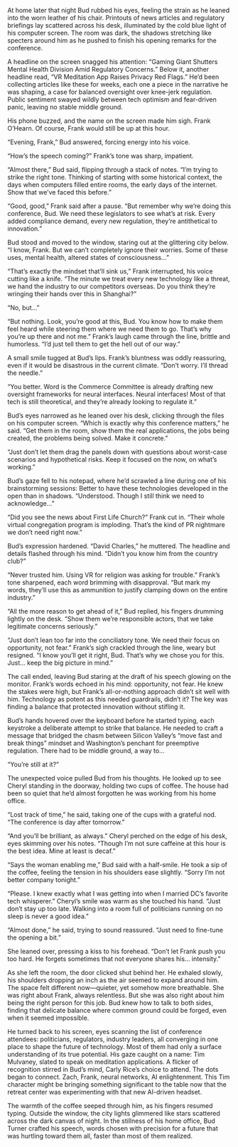 At home later that night Bud rubbed his eyes, feeling the strain as he leaned into the worn leather of his chair. Printouts of news articles and regulatory briefings lay scattered across his desk, illuminated by the cold blue light of his computer screen. The room was dark, the shadows stretching like specters around him as he pushed to finish his opening remarks for the conference. 

A headline on the screen snagged his attention: “Gaming Giant Shutters Mental Health Division Amid Regulatory Concerns.” Below it, another headline read, “VR Meditation App Raises Privacy Red Flags.” He’d been collecting articles like these for weeks, each one a piece in the narrative he was shaping, a case for balanced oversight over knee-jerk regulation. Public sentiment swayed wildly between tech optimism and fear-driven panic, leaving no stable middle ground. 

His phone buzzed, and the name on the screen made him sigh. Frank O’Hearn. Of course, Frank would still be up at this hour. 

“Evening, Frank,” Bud answered, forcing energy into his voice. 

“How’s the speech coming?” Frank’s tone was sharp, impatient. 

“Almost there,” Bud said, flipping through a stack of notes. “I’m trying to strike the right tone. Thinking of starting with some historical context, the days when computers filled entire rooms, the early days of the internet. Show that we’ve faced this before.” 

“Good, good,” Frank said after a pause. “But remember why we’re doing this conference, Bud. We need these legislators to see what’s at risk. Every added compliance demand, every new regulation, they’re antithetical to innovation.” 

Bud stood and moved to the window, staring out at the glittering city below. “I know, Frank. But we can’t completely ignore their worries. Some of these uses, mental health, altered states of consciousness…” 

“That’s exactly the mindset that’ll sink us,” Frank interrupted, his voice cutting like a knife. “The minute we treat every new technology like a threat, we hand the industry to our competitors overseas. Do you think they’re wringing their hands over this in Shanghai?” 

“No, but…” 

“But nothing. Look, you’re good at this, Bud. You know how to make them feel heard while steering them where we need them to go. That’s why you’re up there and not me.” Frank’s laugh came through the line, brittle and humorless. “I’d just tell them to get the hell out of our way.” 

A small smile tugged at Bud’s lips. Frank’s bluntness was oddly reassuring, even if it would be disastrous in the current climate. “Don’t worry. I’ll thread the needle.” 

“You better. Word is the Commerce Committee is already drafting new oversight frameworks for neural interfaces. Neural interfaces! Most of that tech is still theoretical, and they’re already looking to regulate it.” 

Bud’s eyes narrowed as he leaned over his desk, clicking through the files on his computer screen. “Which is exactly why this conference matters,” he said. “Get them in the room, show them the real applications, the jobs being created, the problems being solved. Make it concrete.” 

“Just don’t let them drag the panels down with questions about worst-case scenarios and hypothetical risks. Keep it focused on the now, on what’s working.” 

Bud’s gaze fell to his notepad, where he’d scrawled a line during one of his brainstorming sessions: Better to have these technologies developed in the open than in shadows. “Understood. Though I still think we need to acknowledge…” 

“Did you see the news about First Life Church?” Frank cut in. “Their whole virtual congregation program is imploding. That’s the kind of PR nightmare we don’t need right now.” 

Bud’s expression hardened. “David Charles,” he muttered. The headline and details flashed through his mind. “Didn’t you know him from the country club?” 

“Never trusted him. Using VR for religion was asking for trouble.” Frank’s tone sharpened, each word brimming with disapproval. “But mark my words, they’ll use this as ammunition to justify clamping down on the entire industry.” 

“All the more reason to get ahead of it,” Bud replied, his fingers drumming lightly on the desk. “Show them we’re responsible actors, that we take legitimate concerns seriously.” 

“Just don’t lean too far into the conciliatory tone. We need their focus on opportunity, not fear.” Frank’s sigh crackled through the line, weary but resigned. “I know you’ll get it right, Bud. That’s why we chose you for this. Just… keep the big picture in mind.” 

The call ended, leaving Bud staring at the draft of his speech glowing on the monitor. Frank’s words echoed in his mind: opportunity, not fear. He knew the stakes were high, but Frank’s all-or-nothing approach didn’t sit well with him. Technology as potent as this needed guardrails, didn’t it? The key was finding a balance that protected innovation without stifling it. 

Bud’s hands hovered over the keyboard before he started typing, each keystroke a deliberate attempt to strike that balance. He needed to craft a message that bridged the chasm between Silicon Valley’s “move fast and break things” mindset and Washington’s penchant for preemptive regulation. There had to be middle ground, a way to… 

“You’re still at it?” 

The unexpected voice pulled Bud from his thoughts. He looked up to see Cheryl standing in the doorway, holding two cups of coffee. The house had been so quiet that he’d almost forgotten he was working from his home office. 

“Lost track of time,” he said, taking one of the cups with a grateful nod. “The conference is day after tomorrow.” 

“And you’ll be brilliant, as always.” Cheryl perched on the edge of his desk, eyes skimming over his notes. “Though I’m not sure caffeine at this hour is the best idea. Mine at least is decaf.” 

“Says the woman enabling me,” Bud said with a half-smile. He took a sip of the coffee, feeling the tension in his shoulders ease slightly. “Sorry I’m not better company tonight.” 

“Please. I knew exactly what I was getting into when I married DC’s favorite tech whisperer.” Cheryl’s smile was warm as she touched his hand. “Just don’t stay up too late. Walking into a room full of politicians running on no sleep is never a good idea.” 

“Almost done,” he said, trying to sound reassured. “Just need to fine-tune the opening a bit.” 

She leaned over, pressing a kiss to his forehead. “Don’t let Frank push you too hard. He forgets sometimes that not everyone shares his… intensity.” 

As she left the room, the door clicked shut behind her. He exhaled slowly, his shoulders dropping an inch as the air seemed to expand around him. The space felt different now—quieter, yet somehow more breathable. She was right about Frank, always relentless. But she was also right about him being the right person for this job. Bud knew how to talk to both sides, finding that delicate balance where common ground could be forged, even when it seemed impossible. 

He turned back to his screen, eyes scanning the list of conference attendees: politicians, regulators, industry leaders, all converging in one place to shape the future of technology. Most of them had only a surface understanding of its true potential. His gaze caught on a name: Tim Mulvaney, slated to speak on meditation applications. A flicker of recognition stirred in Bud’s mind, Carly Rice’s choice to attend. The dots began to connect. Zach, Frank, neural networks, AI enlightenment. This Tim character might be bringing something significant to the table now that the retreat center was experimenting with that new AI-driven headset. 

The warmth of the coffee seeped through him, as his fingers resumed typing. Outside the window, the city lights glimmered like stars scattered across the dark canvas of night. In the stillness of his home office, Bud Turner crafted his speech, words chosen with precision for a future that was hurtling toward them all, faster than most of them realized.
